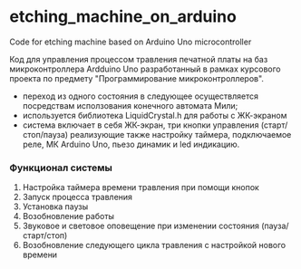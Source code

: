 # etching_machine_on_arduino
Code for etching machine based on Arduino Uno microcontroller

Код для управления процессом травления печатной платы на баз микроконтроллера Ardduino Uno разработанный в рамках курсового проекта по предмету "Программирование микроконтроллеров". 

- переход из одного состояния в следующее осуществляется посредствам исползования конечного автомата Мили;
- используется библиотека LiquidCrystal.h для работы с ЖК-экраном
- система включает в себя ЖК-экран, три кнопки управления (старт/стоп/пауза) реализующие также настройку таймера, подключаемое реле, МК Arduino Uno, пьезо динамик и led индикацию.

### Функционал системы
1. Настройка таймера времени травления при помощи кнопок
2. Запуск процесса травления
3. Установка паузы
4. Возобновление работы
5. Звуковое и световое оповещение при изменении состояния (пауза/старт/стоп)
6. Возобновление следующего цикла травления с настройкой нового времени

